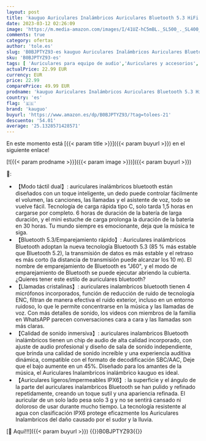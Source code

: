 ```yaml
---
layout: post
title: 'kauguo Auriculares Inalámbricos Auriculares Bluetooth 5.3 HiFi Estéreo Cascos Inalambricos con Control Táctil 4mic ENC Incorporado Cancelación Ruido IPX6 Deportivos para Xiaomi Samsung iPhone Huawei'
date: 2023-03-12 02:26:09
image: 'https://m.media-amazon.com/images/I/41UZ-hC5mBL._SL500_._SL400_.jpg'
comments: true
category: ofertas
author: 'tole.es'
slug: 'B0BJPTYZ93-es kauguo Auriculares Inalámbricos Auriculares Bluetooth 5.3...'
sku: 'B0BJPTYZ93-es'
tags: [ 'Auriculares para equipo de audio','Auriculares y accesorios','Electrónica','iphone','kauguo','🇪🇸', ]
actualPrice: 22.99 EUR
currency: EUR
price: 22.99
comparePrice: 49.99 EUR
prodname: 'kauguo Auriculares Inalámbricos Auriculares Bluetooth 5.3 HiFi Estéreo Cascos Inalambricos con Control Táctil 4mic ENC Incorporado Cancelación Ruido IPX6 Deportivos para Xiaomi Samsung iPhone Huawei'
country: 'es'
flag: '🇪🇸'
brand: 'kauguo'
buyurl: 'https://www.amazon.es/dp/B0BJPTYZ93/?tag=tolees-21'
descuento: '54.01'
average: '25.1328571428571'
---
```


En este momento está [{{< param title >}}]({{< param buyurl >}}) en el siguiente enlace!

[![{{< param prodname >}}]({{< param image >}})]({{< param buyurl >}})

🔎:

- 【Modo táctil dual】: auriculares inalámbricos bluetooth están diseñados con un toque inteligente, un dedo puede controlar fácilmente el volumen, las canciones, las llamadas y el asistente de voz, todo se vuelve fácil. Tecnología de carga rápida tipo C, solo tarda 1,5 horas en cargarse por completo. 6 horas de duración de la batería de larga duración, y el mini estuche de carga prolonga la duración de la batería en 30 horas. Tu mundo siempre es emocionante, deja que la música te siga.
- 【Bluetooth 5.3/Emparejamiento rápido】: Auriculares inalámbricos Bluetooth adoptan la nueva tecnología Bluetooth 5.3 (85 % más estable que Bluetooth 5.2), la transmisión de datos es más estable y el retraso es más corto (la distancia de transmisión puede alcanzar los 10 m). El nombre de emparejamiento de Bluetooth es "J60", y el modo de emparejamiento de Bluetooth se puede ejecutar abriendo la cubierta. ¿Quieres tener este estilo de auriculares bluetooth?
- 【Llamadas cristalinas】: auriculares inalambricos bluetooth tienen 4 micrófonos incorporados, función de reducción de ruido de tecnología ENC, filtran de manera efectiva el ruido exterior, incluso en un entorno ruidoso, lo que le permite concentrarse en la música y las llamadas de voz. Con más detalles de sonido, los videos con miembros de la familia en WhatsAPP parecen conversaciones cara a cara y las llamadas son más claras.
- 【Calidad de sonido inmersiva】: auriculares inalambricos Bluetooth inalámbricos tienen un chip de audio de alta calidad incorporado, con ajuste de audio profesional y diseño de sala de sonido independiente, que brinda una calidad de sonido increíble y una experiencia auditiva dinámica, compatible con el formato de decodificación SBC/AAC, Deje que el bajo aumente en un 45%. Diseñado para los amantes de la música, el Auriculares Inalambricos inalámbrico kauguo es ideal.
- 【Auriculares ligeros/impermeables IPX6】: la superficie y el ángulo de la parte del auriculares inalambricos Bluetooth se han pulido y refinado repetidamente, creando un toque sutil y una apariencia refinada. El auricular de un solo lado pesa solo 3 g y no se sentirá cansado ni doloroso de usar durante mucho tiempo. La tecnología resistente al agua con clasificación IPX6 protege eficazmente los Auriculares Inalambricos del daño causado por el sudor y la lluvia.

[🛒 Aquí!!!]({{< param buyurl >}})
{{<world>}}B0BJPTYZ93{{</world>}}
